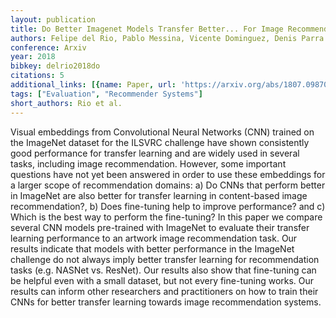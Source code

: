 ```yaml
---
layout: publication
title: Do Better Imagenet Models Transfer Better... For Image Recommendation?
authors: Felipe del Rio, Pablo Messina, Vicente Dominguez, Denis Parra
conference: Arxiv
year: 2018
bibkey: delrio2018do
citations: 5
additional_links: [{name: Paper, url: 'https://arxiv.org/abs/1807.09870'}]
tags: ["Evaluation", "Recommender Systems"]
short_authors: Rio et al.
---
```

Visual embeddings from Convolutional Neural Networks (CNN) trained on the
ImageNet dataset for the ILSVRC challenge have shown consistently good
performance for transfer learning and are widely used in several tasks,
including image recommendation. However, some important questions have not yet
been answered in order to use these embeddings for a larger scope of
recommendation domains: a) Do CNNs that perform better in ImageNet are also
better for transfer learning in content-based image recommendation?, b) Does
fine-tuning help to improve performance? and c) Which is the best way to
perform the fine-tuning?
  In this paper we compare several CNN models pre-trained with ImageNet to
evaluate their transfer learning performance to an artwork image recommendation
task. Our results indicate that models with better performance in the ImageNet
challenge do not always imply better transfer learning for recommendation tasks
(e.g. NASNet vs. ResNet). Our results also show that fine-tuning can be helpful
even with a small dataset, but not every fine-tuning works. Our results can
inform other researchers and practitioners on how to train their CNNs for
better transfer learning towards image recommendation systems.